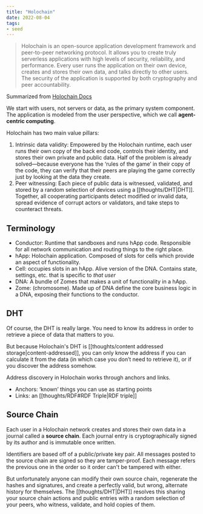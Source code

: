 ```yaml
---
title: "Holochain"
date: 2022-08-04
tags:
- seed
---
```


> Holochain is an open-source application development framework and peer-to-peer networking protocol. It allows you to create truly serverless applications with high levels of security, reliability, and performance. Every user runs the application on their own device, creates and stores their own data, and talks directly to other users. The security of the application is supported by both cryptography and peer accountability.

Summarized from [Holochain Docs](https://developer.holochain.org/concepts/1_the_basics/)

We start with users, not servers or data, as the primary system component. The application is modeled from the user perspective, which we call **agent-centric computing**.

Holochain has two main value pillars:
1. Intrinsic data validity: Empowered by the Holochain runtime, each user runs their own copy of the back end code, controls their identity, and stores their own private and public data. Half of the problem is already solved—because everyone has the ‘rules of the game’ in their copy of the code, they can verify that their peers are playing the game correctly just by looking at the data they create.
2. Peer witnessing: Each piece of public data is witnessed, validated, and stored by a random selection of devices using a [[thoughts/DHT|DHT]]. Together, all cooperating participants detect modified or invalid data, spread evidence of corrupt actors or validators, and take steps to counteract threats.

## Terminology
- Conductor: Runtime that sandboxes and runs hApp code. Responsible for all network communication and routing things to the right place.
- hApp: Holochain application. Composed of slots for cells which provide an aspect of functionality.
- Cell: occupies slots in an hApp. Alive version of the DNA. Contains state, settings, etc. that is specific to *that user*
- DNA: A bundle of Zomes that makes a unit of functionality in a hApp.
- Zome: (chromosome). Made up of DNA define the core business logic in a DNA, exposing their functions to the conductor.

## DHT
Of course, the DHT is really large. You need to know its address in order to retrieve a piece of data that matters to you.

But because Holochain's DHT is [[thoughts/content addressed storage|content-addressed]], you can only know the address if you can calculate it from the data (in which case you don’t need to retrieve it), or if you discover the address somehow.

Address discovery in Holochain works through anchors and links.
- Anchors: ‘known’ things you can use as starting points
- Links: an [[thoughts/RDF#RDF Triple|RDF triple]]

## Source Chain
Each user in a Holochain network creates and stores their own data in a journal called a **source chain**. Each journal entry is cryptographically signed by its author and is immutable once written.

Identifiers are based off of a public/private key pair. All messages posted to the source chain are signed so they are tamper-proof. Each message refers the previous one in the order so it order can't be tampered with either.

But unfortunately anyone can modify their own source chain, regenerate the hashes and signatures, and create a perfectly valid, but wrong, alternate history for themselves. The [[thoughts/DHT|DHT]] resolves this sharing your source chain actions and public entries with a random selection of your peers, who witness, validate, and hold copies of them.

